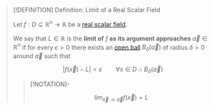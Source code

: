 >[!DEFINITION] Definition: Limit of a Real Scalar Field
>
>Let $f: D \subseteq \mathbb{R}^n \to \mathbb{R}$ be a [real scalar field](Real%20Scalar%20Field.md).
>
>We say that $L \in \mathbb{R}$ is the **limit of** $f$ **as its argument approaches** $\vec{a} \in \mathbb{R}^n$ if for every $\varepsilon \gt 0$ there exists an [open ball](../../../../Topology/Metric%20Spaces/Open%20Ball.md) $B_\delta (\vec{a})$ of radius $\delta \gt 0$ around $\vec{a}$ such that
>
>$$
>|f(\vec{x}) - L| \lt \varepsilon \qquad \forall x \in D \cap B_\delta (\vec{a})
>$$
>
>>[!NOTATION]-
>>
>>$$
>>\lim_{\vec{x}\to \vec{a}} f(\vec{x}) = L
>>$$
>>
>